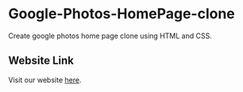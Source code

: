 # Google-Photos-HomePage-clone
Create google photos home page clone using HTML and CSS.

## Website Link

Visit our website [here](https://github.com/rawatarchana/Photos/deployments/github-pages).
